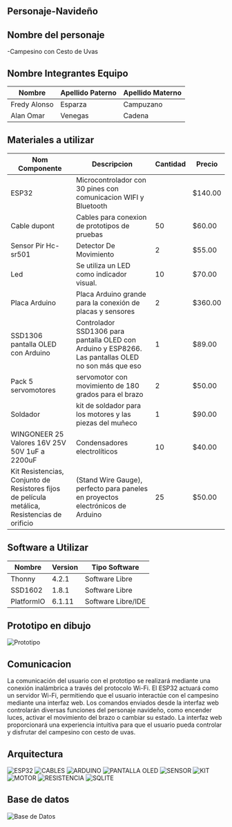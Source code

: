 ## Personaje-Navideño


## Nombre del personaje 

-Campesino con Cesto de Uvas 

##  Nombre Integrantes Equipo

|Nombre | Apellido Paterno | Apellido Materno |
|-|-|-|
|Fredy Alonso|Esparza|Campuzano|
|Alan Omar|Venegas|Cadena|

## Materiales a utilizar


|Nom Componente | Descripcion | Cantidad| Precio|
|-|-|-|-|
|ESP32|Microcontrolador con 30 pines con comunicacion WIFI y Bluetooth||$140.00|
|Cable dupont|Cables para conexion de prototipos de pruebas|50|$60.00|
|Sensor Pir Hc-sr501|Detector De Movimiento|2|$55.00|
|Led|Se utiliza un LED como indicador visual.|10|$70.00|
|Placa Arduino|Placa Arduino grande para la conexión de placas y sensores|2|$360.00|
|SSD1306 pantalla OLED con Arduino|Controlador SSD1306 para pantalla OLED con Arduino y ESP8266. Las pantallas OLED no son más que eso| 1 | $89.00|
|Pack 5 servomotores|servomotor con movimiento de 180 grados para el brazo|2|$50.00|
|Soldador|kit de soldador para los motores y las piezas del muñeco|1| $90.00|
|WINGONEER 25 Valores 16V 25V 50V 1uF a 2200uF | Condensadores electrolíticos | 10 | $40.00|
| Kit Resistencias, Conjunto de Resistores fijos de película metálica, Resistencias de orificio|  (Stand Wire Gauge), perfecto para paneles en proyectos electrónicos de Arduino| 25 | $50.00|





## Software a Utilizar
|Nombre|Version|Tipo Software|
|-|-|-|
|Thonny|4.2.1|Software Libre|
|SSD1602|1.8.1|Software Libre|
|PlatformIO|6.1.11|Software Libre/IDE|

## Prototipo en dibujo

![Prototipo](https://github.com/ABOK451/Personaje-Navide-o/blob/main/imagen_2023-09-30_210548468.png)


## Comunicacion
La comunicación del usuario con el prototipo se realizará mediante una conexión inalámbrica a través del protocolo Wi-Fi. El ESP32 actuará como un servidor Wi-Fi, permitiendo que el usuario interactúe con el campesino mediante una interfaz web. Los comandos enviados desde la interfaz web controlarán diversas funciones del personaje navideño, como encender luces, activar el movimiento del brazo o cambiar su estado. La interfaz web proporcionará una experiencia intuitiva para que el usuario pueda controlar y disfrutar del campesino con cesto de uvas.

## Arquitectura 
![ESP32](https://github.com/ABOK451/Personaje-Navide-o/blob/main/imagen_2023-09-30_205346944.png)
![CABLES](https://github.com/ABOK451/Personaje-Navide-o/blob/main/imagen_2023-09-30_205355976.png)
![ARDUINO](https://github.com/ABOK451/Personaje-Navide-o/blob/main/imagen_2023-09-30_205401510.png )
![PANTALLA OLED](https://github.com/ABOK451/Personaje-Navide-o/blob/main/imagen_2023-09-30_205406319.png)
![SENSOR](https://github.com/ABOK451/Personaje-Navide-o/blob/main/imagen_2023-09-30_205411366.png)
![KIT](https://github.com/ABOK451/Personaje-Navide-o/blob/main/imagen_2023-09-30_205416305.png )
![MOTOR](https://github.com/ABOK451/Personaje-Navide-o/blob/main/imagen_2023-09-30_205421160.png)
![RESISTENCIA](https://github.com/ABOK451/Personaje-Navide-o/blob/main/imagen_2023-09-30_205426703.png)
![SQLITE](https://github.com/ABOK451/Personaje-Navide-o/blob/main/imagen_2023-09-30_212018227.png)






## Base de datos
![Base de Datos](https://github.com/ABOK451/Personaje-Navide-o/blob/main/imagen_2023-09-30_194854915.png)

